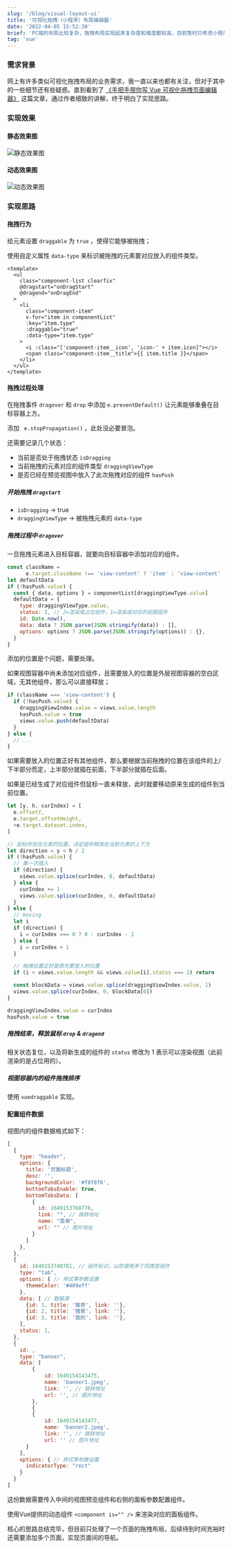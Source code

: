 ```yaml
---
slug: '/blog/visual-layout-ui'
title: '可视化拖拽（小程序）布局编辑器'
date: '2022-04-05 15:52:30'
brief: 'PC端的布局比较复杂，拖拽布局实现起来复杂度和难度都较高，目前暂时只考虑小程序的，等今后遇到PC端的实际项目需求再继续深究。本篇基于vue实现了比较简易的可视化拖拽（小程序）布局编辑器。'
tag: 'vue'
---
```




### 需求背景

网上有许多类似可视化拖拽布局的业务需求，我一直以来也都有关注，但对于其中的一些细节还有些疑惑。直到看到了 [《手把手带你写 Vue 可视化拖拽页面编辑器》](https://juejin.cn/post/6924156555617271821) 这篇文章，通过作者细致的讲解，终于明白了实现思路。



### 实现效果

#### 静态效果图

![静态效果图](/images/visual-layout-ui.png)



#### 动态效果图

![动态效果图](/images/visual-layout-ui.gif)



### 实现思路

#### 拖拽行为

给元素设置 `draggable` 为 `true` ，使得它能够被拖拽；

使用自定义属性 `data-type` 来标识被拖拽的元素要对应放入的组件类型。

```vue
<template>
  <ul
    class="component-list clearfix"
    @dragstart="onDragStart"
    @dragend="onDragEnd"
  >
    <li
      class="component-item"
      v-for="item in componentList"
      :key="item.type"
      :draggable="true"
      :data-type="item.type"
    >
      <i :class="['component-item__icon', 'icon-' + item.icon]"></i>
      <span class="component-item__title">{{ item.title }}</span>
    </li>
  </ul>
</template>
```



#### 拖拽过程处理

在拖拽事件 `dragover` 和 `drop` 中添加 `e.preventDefault()` 让元素能够重叠在目标容器上方。

添加 ` e.stopPropagation()` ，此处没必要冒泡。

还需要记录几个状态：

- 当前是否处于拖拽状态 `isDragging` 
- 当前拖拽的元素对应的组件类型 `draggingViewType` 
- 是否已经在预览视图中放入了此次拖拽对应的组件 `hasPush` 



##### 开始拖拽 `dragstart` 

- `isDragging` -> true
- `draggingViewType` -> 被拖拽元素的 `data-type` 



##### 拖拽过程中 `dragover` 

一旦拖拽元素进入目标容器，就要向目标容器中添加对应的组件。

```javascript
const className =
      e.target.className !== 'view-content' ? 'item' : 'view-content'
let defaultData
if (!hasPush.value) {
  const { data, options } = componentList[draggingViewType.value]
  defaultData = {
    type: draggingViewType.value,
    status: 2, // 2=渲染成占位组件，1=渲染成对应的视图组件
    id: Date.now(),
    data: data ? JSON.parse(JSON.stringify(data)) : [],
    options: options ? JSON.parse(JSON.stringify(options)) : {},
  }
}
```

添加的位置是个问题，需要处理。

如果视图容器中尚未添加对应组件，且需要放入的位置是外层视图容器的空白区域，无其他组件，那么可以直接释放；

```javascript
if (className === 'view-content') {
  if (!hasPush.value) {
    draggingViewIndex.value = views.value.length
    hasPush.value = true
    views.value.push(defaultData)
  }
} else {
  // ...
}
```

如果需要放入的位置正好有其他组件，那么要根据当前拖拽的位置在该组件的上/下半部分而定，上半部分就插在前面，下半部分就插在后面。

如果是已经生成了对应组件但鼠标一直未释放，此时就要移动原来生成的组件到当前位置。

```javascript
let [y, h, curIndex] = [
  e.offsetY,
  e.target.offsetHeight,
  +e.target.dataset.index,
]

// 鼠标所处在元素的位置，决定组件释放在当前元素的上下方
let direction = y < h / 2
if (!hasPush.value) {
  // 第一次插入
  if (direction) {
    views.value.splice(curIndex, 0, defaultData)
  } else {
    curIndex += 1
    views.value.splice(curIndex, 0, defaultData)
  }
} else {
  // moving
  let i
  if (direction) {
    i = curIndex === 0 ? 0 : curIndex - 1
  } else {
    i = curIndex + 1
  }

  // 拖拽位置正好是原先要放入的位置
  if (i < views.value.length && views.value[i].status === 2) return

  const blockData = views.value.splice(draggingViewIndex.value, 1)
  views.value.splice(curIndex, 0, blockData[0])
}

draggingViewIndex.value = curIndex
hasPush.value = true
```



##### 拖拽结束，释放鼠标 `drop` & `dragend`

相关状态复位，以及将新生成的组件的 `status` 修改为 1 表示可以渲染视图（此前渲染的是占位用的）。



##### 视图容器内的组件拖拽排序

使用 `vuedraggable` 实现。



#### 配置组件数据

视图内的组件数据格式如下：

```javascript
[
  {
    type: "header",
    options: {
      title: '页面标题', 
      desc: '', 
      backgroundColor: '#f8f8f8', 
      bottomTabsEnable: true,
      bottomTabsData: [
        {
          id: 1649153768776,
          link: "", // 跳转地址
          name: "菜单",
          url: "" // 图片地址
        }
      ]
    },
  },
  {
    id: 1649153748781, // 组件标识，以防使用多个同类型组件
    type: "tab",
    options: { // 样式等参数设置
      themeColor: '#409eff'
    },
    data: [ // 数据源
      {id: 1, title: '推荐', link: ''},
      {id: 2, title: '搜索', link: ''},
      {id: 3, title: '我的', link: ''},
    ],
    status: 1,
  },
  {
    id: ,
    type: "banner",
    data: [
    	{
    		id: 1649154143475, 
    		name: 'banner1.jpeg', 
    		link: '', // 跳转地址
    		url: '', // 图片地址
  		},
  		{
        {
        	id: 1649154143477, 
        	name: 'banner2.jpeg', 
        	link: '', // 跳转地址
        	url: '' // 图片地址
      }
    ],
  	options: { // 样式等参数设置
      indicatorType: "rect"
    }
  }
]
```

这份数据需要传入中间的视图预览组件和右侧的面板参数配置组件。

使用Vue提供的动态组件 `<component is="" />` 来渲染对应的面板组件。



核心的思路总结完毕，但目前只处理了一个页面的拖拽布局，后续待到时间充裕时还需要添加多个页面，实现页面间的导航。